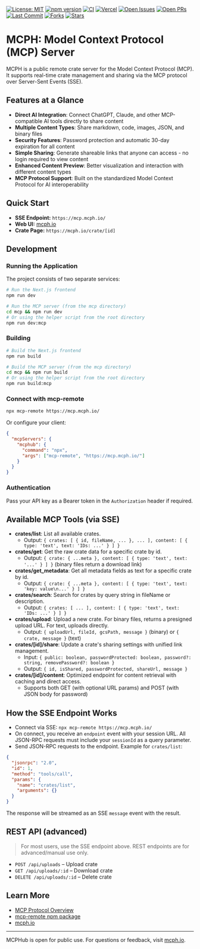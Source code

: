 [![License: MIT](https://img.shields.io/badge/License-MIT-yellow.svg)](https://opensource.org/licenses/MIT)
[![npm version](https://img.shields.io/npm/v/mcph.svg)](https://www.npmjs.com/package/mcph)
[![CI](https://github.com/OWNER/REPO/actions/workflows/ci.yml/badge.svg)](https://github.com/OWNER/REPO/actions/workflows/ci.yml)
[![Vercel](https://vercelbadge.vercel.app/api/OWNER/REPO)](https://vercel.com/OWNER/REPO)
[![Open Issues](https://img.shields.io/github/issues/OWNER/REPO.svg)](https://github.com/OWNER/REPO/issues)
[![Open PRs](https://img.shields.io/github/issues-pr/OWNER/REPO.svg)](https://github.com/OWNER/REPO/pulls)
[![Last Commit](https://img.shields.io/github/last-commit/OWNER/REPO.svg)](https://github.com/OWNER/REPO/commits/main)
[![Forks](https://img.shields.io/github/forks/OWNER/REPO.svg?style=social&label=Fork)](https://github.com/OWNER/REPO/fork)
[![Stars](https://img.shields.io/github/stars/OWNER/REPO.svg?style=social&label=Star)](https://github.com/OWNER/REPO)

# MCPH: Model Context Protocol (MCP) Server

MCPH is a public remote crate server for the Model Context Protocol (MCP). It supports real-time crate management and sharing via the MCP protocol over Server-Sent Events (SSE).

## Features at a Glance

- **Direct AI Integration**: Connect ChatGPT, Claude, and other MCP-compatible AI tools directly to share content
- **Multiple Content Types**: Share markdown, code, images, JSON, and binary files
- **Security Features**: Password protection and automatic 30-day expiration for all content
- **Simple Sharing**: Generate shareable links that anyone can access - no login required to view content
- **Enhanced Content Preview**: Better visualization and interaction with different content types
- **MCP Protocol Support**: Built on the standardized Model Context Protocol for AI interoperability

## Quick Start

- **SSE Endpoint:** `https://mcp.mcph.io/`
- **Web UI:** [mcph.io](https://mcph.io)
- **Crate Page:** `https://mcph.io/crate/[id]`

## Development

### Running the Application

The project consists of two separate services:

```bash
# Run the Next.js frontend
npm run dev

# Run the MCP server (from the mcp directory)
cd mcp && npm run dev
# Or using the helper script from the root directory
npm run dev:mcp
```

### Building

```bash
# Build the Next.js frontend
npm run build

# Build the MCP server (from the mcp directory)
cd mcp && npm run build
# Or using the helper script from the root directory
npm run build:mcp
```

### Connect with mcp-remote

```sh
npx mcp-remote https://mcp.mcph.io/
```

Or configure your client:

```json
{
  "mcpServers": {
    "mcphub": {
      "command": "npx",
      "args": ["mcp-remote", "https://mcp.mcph.io/"]
    }
  }
}
```

### Authentication

Pass your API key as a Bearer token in the `Authorization` header if required.

## Available MCP Tools (via SSE)

- **crates/list**: List all available crates.
  - Output: `{ crates: [ { id, fileName, ... }, ... ], content: [ { type: 'text', text: 'IDs: ...' } ] }`
- **crates/get**: Get the raw crate data for a specific crate by id.
  - Output: `{ crate: { ...meta }, content: [ { type: 'text', text: '...' } ] }` (binary files return a download link)
- **crates/get_metadata**: Get all metadata fields as text for a specific crate by id.
  - Output: `{ crate: { ...meta }, content: [ { type: 'text', text: 'key: value\n...' } ] }`
- **crates/search**: Search for crates by query string in fileName or description.
  - Output: `{ crates: [ ... ], content: [ { type: 'text', text: 'IDs: ...' } ] }`
- **crates/upload**: Upload a new crate. For binary files, returns a presigned upload URL. For text, uploads directly.
  - Output: `{ uploadUrl, fileId, gcsPath, message }` (binary) or `{ crate, message }` (text)
- **crates/[id]/share**: Update a crate's sharing settings with unified link management.
  - Input: `{ public: boolean, passwordProtected: boolean, password?: string, removePassword?: boolean }`
  - Output: `{ id, isShared, passwordProtected, shareUrl, message }`
- **crates/[id]/content**: Optimized endpoint for content retrieval with caching and direct access.
  - Supports both GET (with optional URL params) and POST (with JSON body for password)

## How the SSE Endpoint Works

- Connect via SSE: `npx mcp-remote https://mcp.mcph.io/`
- On connect, you receive an `endpoint` event with your session URL. All JSON-RPC requests must include your `sessionId` as a query parameter.
- Send JSON-RPC requests to the endpoint. Example for `crates/list`:

```json
{
  "jsonrpc": "2.0",
  "id": 1,
  "method": "tools/call",
  "params": {
    "name": "crates/list",
    "arguments": {}
  }
}
```

The response will be streamed as an SSE `message` event with the result.

## REST API (advanced)

> For most users, use the SSE endpoint above. REST endpoints are for advanced/manual use only.

- `POST /api/uploads` – Upload crate
- `GET /api/uploads/:id` – Download crate
- `DELETE /api/uploads/:id` – Delete crate

## Learn More

- [MCP Protocol Overview](https://github.com/cloudflare/agents/tree/main/examples/mcp)
- [mcp-remote npm package](https://www.npmjs.com/package/mcp-remote)
- [mcph.io](https://mcph.io)

---

MCPHub is open for public use. For questions or feedback, visit [mcph.io](https://mcph.io).
